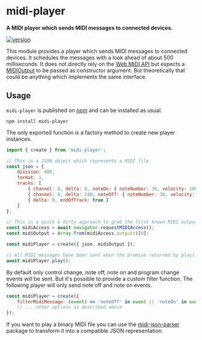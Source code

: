 # midi-player

**A MIDI player which sends MIDI messages to connected devices.**

[![version](https://img.shields.io/npm/v/midi-player.svg?style=flat-square)](https://www.npmjs.com/package/midi-player)

This module provides a player which sends MIDI messages to connected devices. It schedules the messages with a look ahead of about 500 milliseconds. It does not directly rely on the [Web MIDI API](https://webaudio.github.io/web-midi-api/) but expects a [MIDIOutput](https://webaudio.github.io/web-midi-api/#midioutput-interface) to be passed as constructor argument. But theoretically that could be anything which implements the same interface.

## Usage

`midi-player` is published on [npm](https://www.npmjs.com/package/midi-player) and can be installed as usual.

```shell
npm install midi-player
```

The only exported function is a factory method to create new player instances.

```js
import { create } from 'midi-player';

// This is a JSON object which represents a MIDI file.
const json = {
    division: 480,
    format: 1,
    tracks: [
        { channel: 0, delta: 0, noteOn: { noteNumber: 36, velocity: 100 } },
        { channel: 0, delta: 240, noteOff: { noteNumber: 36, velocity: 64 } },
        { delta: 0, endOfTrack: true }
    ]
};

// This is a quick & dirty approach to grab the first known MIDI output.
const midiAccess = await navigator.requestMIDIAccess();
const midiOutput = Array.from(midiAccess.outputs)[0];

const midiPlayer = create({ json, midiOutput });

// All MIDI messages have been sent when the promise returned by play() resolves.
await midiPlayer.play();
```

By default only control change, note off, note on and program change events will be sent. But it's possible to provide a custom filter function. The following player will only send note off and note on events.

```js
const midiPlayer = create({
    filterMidiMessage: (event) => 'noteOff' in event || 'noteOn' in event
    // ... other options as described above
});
```

If you want to play a binary MIDI file you can use the [midi-json-parser](https://github.com/chrisguttandin/midi-json-parser) package to transform it into a compatible JSON representation.
